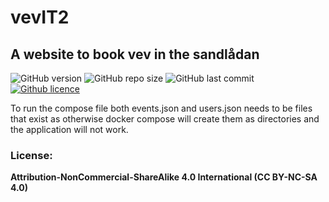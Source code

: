 # vevIT2

## A website to book vev in the sandlådan

![GitHub version](https://img.shields.io/github/v/release/erikpersson0884/vevIT2?color=darkblue&style=flat-square)
![GitHub repo size](https://img.shields.io/github/repo-size/erikpersson0884/vevIT2?color=blue&style=flat-square)
![GitHub last commit](https://img.shields.io/github/last-commit/erikpersson0884/vevIT2?color=darkgreen&style=flat-square)
<a href="https://creativecommons.org/licenses/by-nc-sa/4.0/">
![Github licence](https://img.shields.io/badge/licence-CC_BY_NC_SA_4.0-blueviolet?style=flat-square)
</a>

To run the compose file both events.json and users.json needs to be files that exist as otherwise docker compose will create them as directories and the application will not work.

### License:

**Attribution-NonCommercial-ShareAlike 4.0 International (CC BY-NC-SA 4.0)**
